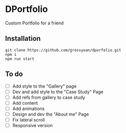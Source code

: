 # DPortfolio

Custom Portfolio for a friend

## Installation

```
git clone https://github.com/grossyoan/dporfolio.git
npm i
npm run start
```

## To do

- [ ] Add style to the "Gallery" page
- [ ] Dev and add style to the "Case Study" Page
- [ ] Add refs from gallery to case study
- [ ] Add content
- [ ] Add animations
- [ ] Design and dev the "About me" Page
- [ ] Fix lateral scroll
- [ ] Responsive version

